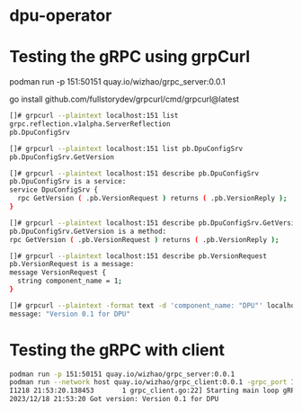# dpu-operator


# Testing the gRPC using grpCurl

podman run -p 151:50151 quay.io/wizhao/grpc_server:0.0.1

go install github.com/fullstorydev/grpcurl/cmd/grpcurl@latest

```bash
[]# grpcurl --plaintext localhost:151 list
grpc.reflection.v1alpha.ServerReflection
pb.DpuConfigSrv
```

```bash
[]# grpcurl --plaintext localhost:151 list pb.DpuConfigSrv
pb.DpuConfigSrv.GetVersion
```

```bash
[]# grpcurl --plaintext localhost:151 describe pb.DpuConfigSrv
pb.DpuConfigSrv is a service:
service DpuConfigSrv {
  rpc GetVersion ( .pb.VersionRequest ) returns ( .pb.VersionReply );
}
```

```bash
[]# grpcurl --plaintext localhost:151 describe pb.DpuConfigSrv.GetVersion
pb.DpuConfigSrv.GetVersion is a method:
rpc GetVersion ( .pb.VersionRequest ) returns ( .pb.VersionReply );
```

```bash
[]# grpcurl --plaintext localhost:151 describe pb.VersionRequest
pb.VersionRequest is a message:
message VersionRequest {
  string component_name = 1;
}
```

```bash
[]# grpcurl --plaintext -format text -d 'component_name: "DPU"' localhost:151 pb.DpuConfigSrv.GetVersion
message: "Version 0.1 for DPU"
```

# Testing the gRPC with client

```bash
podman run -p 151:50151 quay.io/wizhao/grpc_server:0.0.1
podman run --network host quay.io/wizhao/grpc_client:0.0.1 -grpc_port 151
I1218 21:53:20.138453       1 grpc_client.go:22] Starting main loop gRPC client with port151
2023/12/18 21:53:20 Got version: Version 0.1 for DPU
```

